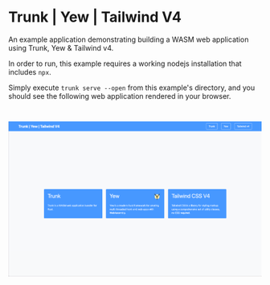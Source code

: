 Trunk | Yew | Tailwind V4
======================
An example application demonstrating building a WASM web application using Trunk, Yew & Tailwind v4.

In order to run, this example requires a working nodejs installation that includes `npx`.

Simply execute `trunk serve --open` from this example's directory, and you should see the following web application rendered in your browser.

<img style="margin-top:2em;" src="example-yew-tailwindcss.png"/>
